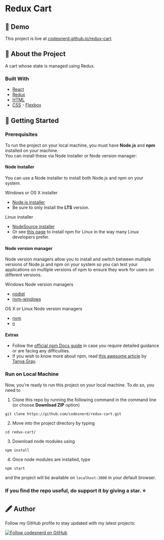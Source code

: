 # Redux Cart

## 🔴 Demo
This project is live at [codesnerd.github.io/redux-cart](https://codesnerd.github.io/redux-cart).

## 🧾 About the Project
A cart whose state is managed using Redux.

### Built With
* [React](https://reactjs.org/docs/getting-started.html)
* [Redux](https://redux.js.org/introduction/getting-started)
* [HTML](https://developer.mozilla.org/en-US/docs/Web/HTML)
* [CSS](https://developer.mozilla.org/en-US/docs/Web/CSS) - [Flexbox](https://developer.mozilla.org/en-US/docs/Web/CSS/CSS_Flexible_Box_Layout/Basic_Concepts_of_Flexbox)


## 🔰 Getting Started
### Prerequisites
To run the project on your local machine, you must have <b>Node.js</b> and <b>npm</b> installed on your machine.
<br/>You can install these via Node installer or Node version manager:

#### Node Installer
You can use a Node installer to install both Node.js and npm on your system.

Windows or OS X installer
* [Node.js installer](https://nodejs.org/en/download/)
* Be sure to only install the <b>LTS</b> version.

Linux installer
* [NodeSource installer](https://github.com/nodesource/distributions)
* Or see [this page](https://nodejs.org/en/download/package-manager/) to install npm for Linux in the way many Linux developers prefer.

#### Node version manager
Node version managers allow you to install and switch between multiple versions of Node.js and npm on your system so you can test your applications on multiple versions of npm to ensure they work for users on different versions.

Windows Node version managers
* [nodist](https://github.com/nullivex/nodist)
* [nvm-windows](https://github.com/coreybutler/nvm-windows)

OS X or Linux Node version managers
* [nvm](https://github.com/nvm-sh/nvm)
* [n](https://github.com/tj/n)

#### Extras
* Follow the [official npm Docs guide](https://docs.npmjs.com/downloading-and-installing-node-js-and-npm) in case you require detailed guidance or are facing any difficulties.
* If you wish to know more about npm, read [this awesome article](https://medium.com/@tanya/what-the-heck-is-npm-b8168f61e3b5) by [Tanya Gray](https://medium.com/@tanya).

### Run on Local Machine
Now, you're ready to run this project on your local machine. To do so, you need to
1. Clone this repo by running the following command in the command line (or choose <b>Download ZIP</b> option)
```
git clone https://github.com/codesnerd/redux-cart.git
```
2. Move into the project directory by typing
```
cd redux-cart/
```
3. Download node modules using
```
npm install
```
4. Once node modules are installed, type
```
npm start
```
and the project will be available on `localhost:3000` in your default browser.

### If you find the repo useful, do support it by giving a star. ⭐

## 🖋 Author
Follow my GitHub profile to stay updated with my latest projects:

[![Follow codesnerd on GitHub](https://img.shields.io/badge/Connect-codesnerd-blue.svg?logo=Github&longCache=true&style=social&label=Follow)](https://github.com/codesnerd)
